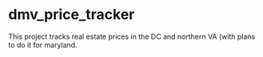 # dmv_price_tracker
This project tracks real estate prices in the DC and northern VA (with plans to do it for maryland.
